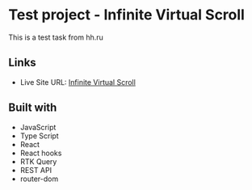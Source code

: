 # Test project - Infinite Virtual Scroll

This is a test task from hh.ru

## Links

- Live Site URL: [Infinite Virtual Scroll](https://tt_virtual_scroll.vercel.app/)

## Built with

- JavaScript
- Type Script
- React
- React hooks
- RTK Query
- REST API
- router-dom
